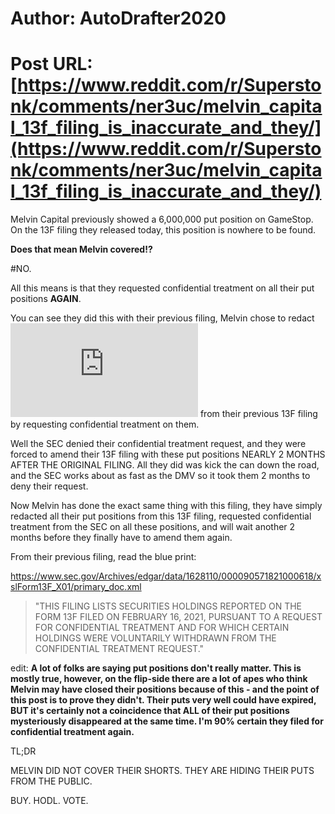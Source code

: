 # Author: AutoDrafter2020
# Post URL: [https://www.reddit.com/r/Superstonk/comments/ner3uc/melvin_capital_13f_filing_is_inaccurate_and_they/](https://www.reddit.com/r/Superstonk/comments/ner3uc/melvin_capital_13f_filing_is_inaccurate_and_they/)


Melvin Capital previously showed a 6,000,000 put position on GameStop. On the 13F filing they released today, this position is nowhere to be found. 

**Does that mean Melvin covered!?**

#NO.

All this means is that they requested confidential treatment on all their put positions **AGAIN**.

You can see they did this with their previous filing, Melvin chose to redact ![large put positions](https://www.sec.gov/Archives/edgar/data/1628110/000090571821000618/xslForm13F_X01/infotable.xml) from their previous 13F filing by requesting confidential treatment on them.

Well the SEC denied their confidential treatment request, and they were forced to amend their 13F filing with these put positions NEARLY 2 MONTHS AFTER THE ORIGINAL FILING. All they did was kick the can down the road, and the SEC works about as fast as the DMV so it took them 2 months to deny their request. 

Now Melvin has done the exact same thing with this filing, they have simply redacted all their put positions from this 13F filing, requested confidential treatment from the SEC on all these positions, and will wait another 2 months before they finally have to amend them again.


From their previous filing, read the blue print:

https://www.sec.gov/Archives/edgar/data/1628110/000090571821000618/xslForm13F_X01/primary_doc.xml

> "THIS FILING LISTS SECURITIES HOLDINGS REPORTED ON THE FORM 13F FILED ON FEBRUARY 16, 2021, PURSUANT TO A REQUEST FOR CONFIDENTIAL TREATMENT AND FOR WHICH CERTAIN HOLDINGS WERE VOLUNTARILY WITHDRAWN FROM THE CONFIDENTIAL TREATMENT REQUEST."

edit: **A lot of folks are saying put positions don't really matter. This is mostly true, however, on the flip-side there are a lot of apes who think Melvin may have closed their positions because of this - and the point of this post is to prove they didn't. Their puts very well could have expired, BUT it's certainly not a coincidence that ALL of their put positions mysteriously disappeared at the same time. I'm 90% certain they filed for confidential treatment again.**


TL;DR

MELVIN DID NOT COVER THEIR SHORTS. THEY ARE HIDING THEIR PUTS FROM THE PUBLIC.

BUY. HODL. VOTE.